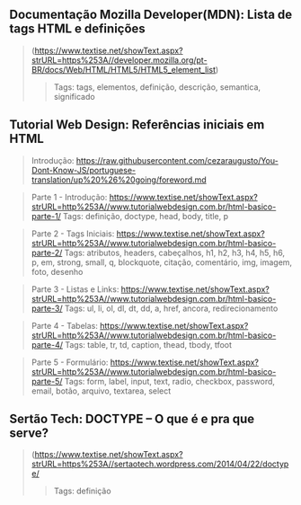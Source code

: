 ## Documentação Mozilla Developer(MDN): Lista de tags HTML e definições
> (https://www.textise.net/showText.aspx?strURL=https%253A//developer.mozilla.org/pt-BR/docs/Web/HTML/HTML5/HTML5_element_list)
>> Tags: tags, elementos, definição, descrição, semantica, significado


## Tutorial Web Design: Referências iniciais em HTML
> Introdução: https://raw.githubusercontent.com/cezaraugusto/You-Dont-Know-JS/portuguese-translation/up%20%26%20going/foreword.md

> Parte 1 - Introdução: https://www.textise.net/showText.aspx?strURL=http%253A//www.tutorialwebdesign.com.br/html-basico-parte-1/
Tags: definição, doctype, head, body, title, p

> Parte 2 - Tags Iniciais: https://www.textise.net/showText.aspx?strURL=http%253A//www.tutorialwebdesign.com.br/html-basico-parte-2/
Tags: atributos, headers, cabeçalhos, h1, h2, h3, h4, h5, h6, p, em, strong, small, q, blockquote, citação, comentário, img, imagem, foto, desenho

> Parte 3 - Listas e Links:  https://www.textise.net/showText.aspx?strURL=http%253A//www.tutorialwebdesign.com.br/html-basico-parte-3/
Tags: ul, li, ol, dl, dt, dd, a, href, ancora, redirecionamento

> Parte 4 - Tabelas:  https://www.textise.net/showText.aspx?strURL=http%253A//www.tutorialwebdesign.com.br/html-basico-parte-4/
Tags: table, tr, td, caption, thead, tbody, tfoot

> Parte 5 - Formulário:  https://www.textise.net/showText.aspx?strURL=http%253A//www.tutorialwebdesign.com.br/html-basico-parte-5/
Tags: form, label, input, text, radio, checkbox, password, email, botão, arquivo, textarea, select


## Sertão Tech: DOCTYPE – O que é e pra que serve?
> (https://www.textise.net/showText.aspx?strURL=https%253A//sertaotech.wordpress.com/2014/04/22/doctype/
>> Tags: definição




